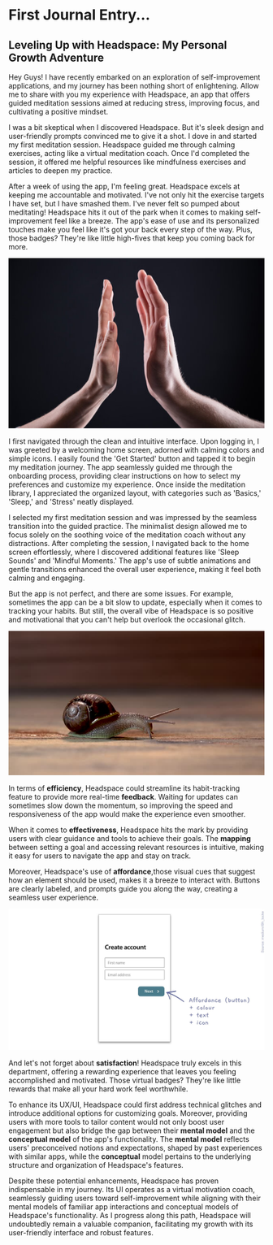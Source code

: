 # First Journal Entry...

## Leveling Up with Headspace: My Personal Growth Adventure


Hey Guys! I have recently embarked on an exploration of self-improvement applications, and my journey has been nothing short of enlightening. Allow me to share with you my experience with Headspace, an app that offers guided meditation sessions aimed at reducing stress, improving focus, and cultivating a positive mindset.

I was a bit skeptical when I discovered Headspace. But it's sleek design and user-friendly prompts convinced me to give it a shot. I dove in and started my first meditation session. Headspace guided me through calming exercises, acting like a virtual meditation coach. Once I'd completed the session, it offered me helpful resources like mindfulness exercises and articles to deepen my practice.

After a week of using the app, I'm feeling great. Headspace excels at keeping me accountable and motivated. I've not only hit the exercise targets I have set, but I have smashed them. I've never felt so pumped about meditating! Headspace hits it out of the park when it comes to making self-improvement feel like a breeze. The app's ease of use and its personalized touches make you feel like it's got your back every step of the way. Plus, those badges? They're like little high-fives that keep you coming back for more.

![High Five](./assets/high-five.jpg)

I first navigated through the clean and intuitive interface. Upon logging in, I was greeted by a welcoming home screen, adorned with calming colors and simple icons. I easily found the 'Get Started' button and tapped it to begin my meditation journey. The app seamlessly guided me through the onboarding process, providing clear instructions on how to select my preferences and customize my experience. Once inside the meditation library, I appreciated the organized layout, with categories such as 'Basics,' 'Sleep,' and 'Stress' neatly displayed. 

I selected my first meditation session and was impressed by the seamless transition into the guided practice. The minimalist design allowed me to focus solely on the soothing voice of the meditation coach without any distractions. After completing the session, I navigated back to the home screen effortlessly, where I discovered additional features like 'Sleep Sounds' and 'Mindful Moments.' The app's use of subtle animations and gentle transitions enhanced the overall user experience, making it feel both calming and engaging.

But the app is not perfect, and there are some issues. For example, sometimes the app can be a bit slow to update, especially when it comes to tracking your habits. But still, the overall vibe of Headspace is so positive and motivational that you can't help but overlook the occasional glitch.

![Snail](./assets/snail.jpg)

In terms of **efficiency**, Headspace could streamline its habit-tracking feature to provide more real-time **feedback**. Waiting for updates can sometimes slow down the momentum, so improving the speed and responsiveness of the app would make the experience even smoother.

When it comes to **effectiveness**, Headspace hits the mark by providing users with clear guidance and tools to achieve their goals. The **mapping** between setting a goal and accessing relevant resources is intuitive, making it easy for users to navigate the app and stay on track.

Moreover, Headspace's use of **affordance**,those visual cues that suggest how an element should be used, makes it a breeze to interact with. Buttons are clearly labeled, and prompts guide you along the way, creating a seamless user experience. 

![Affordance](./affordance.jpg)

And let's not forget about **satisfaction**! Headspace truly excels in this department, offering a rewarding experience that leaves you feeling accomplished and motivated. Those virtual badges? They're like little rewards that make all your hard work feel worthwhile.

To enhance its UX/UI, Headspace could first address technical glitches and introduce additional options for customizing goals. Moreover, providing users with more tools to tailor content would not only boost user engagement but also bridge the gap between their **mental model** and the **conceptual model** of the app's functionality. The **mental model** reflects users' preconceived notions and expectations, shaped by past experiences with similar apps, while the **conceptual** model pertains to the underlying structure and organization of Headspace's features.

Despite these potential enhancements, Headspace has proven indispensable in my journey. Its UI operates as a virtual motivation coach, seamlessly guiding users toward self-improvement while aligning with their mental models of familiar app interactions and conceptual models of Headspace's functionality. As I progress along this path, Headspace will undoubtedly remain a valuable companion, facilitating my growth with its user-friendly interface and robust features.
